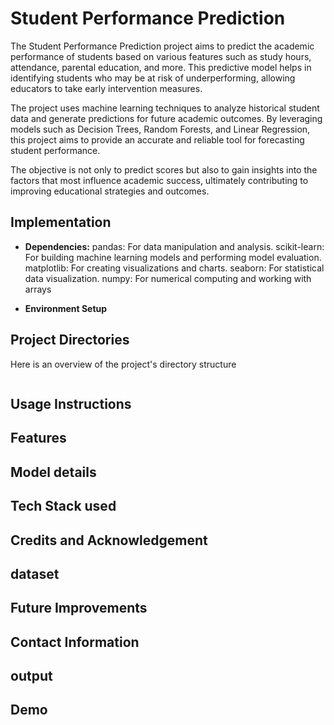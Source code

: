 # Student Performance Prediction
The Student Performance Prediction project aims to predict the academic performance of students based on various features such as study hours, attendance, parental education, and more. This predictive model helps in identifying students who may be at risk of underperforming, allowing educators to take early intervention measures.

The project uses machine learning techniques to analyze historical student data and generate predictions for future academic outcomes. By leveraging models such as Decision Trees, Random Forests, and Linear Regression, this project aims to provide an accurate and reliable tool for forecasting student performance.

The objective is not only to predict scores but also to gain insights into the factors that most influence academic success, ultimately contributing to improving educational strategies and outcomes.

## Implementation
- **Dependencies:**
pandas: For data manipulation and analysis.
scikit-learn: For building machine learning models and performing model evaluation.
matplotlib: For creating visualizations and charts.
seaborn: For statistical data visualization.
numpy: For numerical computing and working with arrays

- **Environment Setup**
## Project Directories
Here is an overview of the project's directory structure
```
```
## Usage Instructions
## Features
## Model details
## Tech Stack used
## Credits and Acknowledgement
## dataset
## Future Improvements
## Contact Information
## output
## Demo
